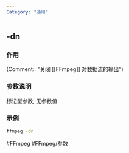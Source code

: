 ```yaml
---
Category: "通用"
---
```


## -dn

### 作用
(Comment:: "关闭 [[FFmpeg]] 对数据流的输出")

### 参数说明
标记型参数, 无参数值

### 示例
```bash
ffmpeg -dn
```

#FFmpeg #FFmpeg/参数